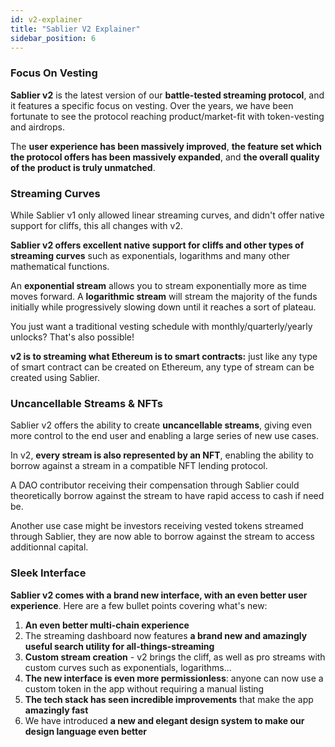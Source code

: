 ```yaml
---
id: v2-explainer
title: "Sablier V2 Explainer"
sidebar_position: 6
---
```


### Focus On Vesting

**Sablier v2** is the latest version of our **battle-tested streaming protocol**, and it features a specific focus on
vesting. Over the years, we have been fortunate to see the protocol reaching product/market-fit with token-vesting and
airdrops.

The **user experience has been massively improved**, **the feature set which the protocol offers has been massively
expanded**, and **the overall quality of the product is truly unmatched**.

### Streaming Curves

While Sablier v1 only allowed linear streaming curves, and didn't offer native support for cliffs, this all changes with
v2.

**Sablier v2 offers excellent native support for cliffs and other types of streaming curves** such as exponentials,
logarithms and many other mathematical functions.

An **exponential stream** allows you to stream exponentially more as time moves forward. A **logarithmic stream** will
stream the majority of the funds initially while progressively slowing down until it reaches a sort of plateau.

You just want a traditional vesting schedule with monthly/quarterly/yearly unlocks? That's also possible!

**v2 is to streaming what Ethereum is to smart contracts:** just like any type of smart contract can be created on
Ethereum, any type of stream can be created using Sablier.

### Uncancellable Streams & NFTs

Sablier v2 offers the ability to create **uncancellable streams**, giving even more control to the end user and enabling
a large series of new use cases.

In v2, **every stream is also represented by an NFT**, enabling the ability to borrow against a stream in a compatible
NFT lending protocol.

A DAO contributor receiving their compensation through Sablier could theoretically borrow against the stream to have
rapid access to cash if need be.

Another use case might be investors receiving vested tokens streamed through Sablier, they are now able to borrow
against the stream to access additionnal capital.

### Sleek Interface

**Sablier v2 comes with a brand new interface, with an even better user experience**. Here are a few bullet points
covering what's new:

1. **An even better multi-chain experience**
2. The streaming dashboard now features **a brand new and amazingly useful search utility for all-things-streaming**
3. **Custom stream creation** - v2 brings the cliff, as well as pro streams with custom curves such as exponentials,
   logarithms...
4. **The new interface is even more permissionless**: anyone can now use a custom token in the app without requiring a
   manual listing
5. **The tech stack has seen incredible improvements** that make the app **amazingly fast**
6. We have introduced **a new and elegant design system to make our design language even better**
